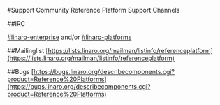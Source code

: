 #Support Community
Reference Platform Support Channels 

##IRC

[#linaro-enterprise](https://webchat.freenode.net/) and/or [#linaro-platforms](https://webchat.freenode.net/)

##Mailinglist
[https://lists.linaro.org/mailman/listinfo/referenceplatform](https://lists.linaro.org/mailman/listinfo/referenceplatform)

##Bugs
[https://bugs.linaro.org/describecomponents.cgi?product=Reference%20Platforms](https://bugs.linaro.org/describecomponents.cgi?product=Reference%20Platforms)
